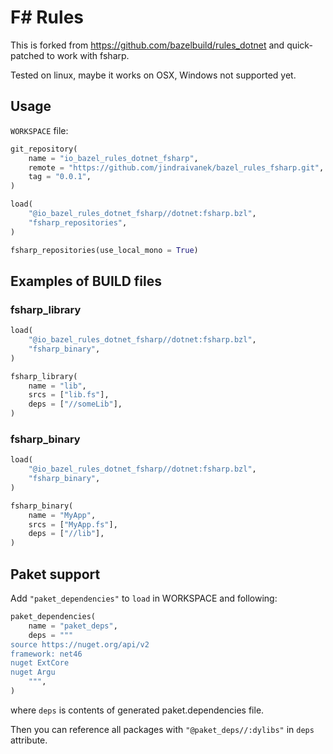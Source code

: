 # F# Rules

This is forked from https://github.com/bazelbuild/rules_dotnet and quick-patched to work with fsharp.

Tested on linux, maybe it works on OSX, Windows not supported yet.

## Usage

`WORKSPACE` file:

```python
git_repository(
    name = "io_bazel_rules_dotnet_fsharp",
    remote = "https://github.com/jindraivanek/bazel_rules_fsharp.git",
    tag = "0.0.1",
)

load(
    "@io_bazel_rules_dotnet_fsharp//dotnet:fsharp.bzl",
    "fsharp_repositories",
)

fsharp_repositories(use_local_mono = True)
```

## Examples of BUILD files

### fsharp_library

```python
load(
    "@io_bazel_rules_dotnet_fsharp//dotnet:fsharp.bzl",
    "fsharp_binary",
)

fsharp_library(
    name = "lib",
    srcs = ["lib.fs"],
    deps = ["//someLib"],
)
```

### fsharp_binary

```python
load(
    "@io_bazel_rules_dotnet_fsharp//dotnet:fsharp.bzl",
    "fsharp_binary",
)

fsharp_binary(
    name = "MyApp",
    srcs = ["MyApp.fs"],
    deps = ["//lib"],
)
```

## Paket support
Add `"paket_dependencies"` to `load` in WORKSPACE and following:

```python
paket_dependencies(
    name = "paket_deps",
    deps = """
source https://nuget.org/api/v2
framework: net46
nuget ExtCore
nuget Argu
    """,
)
```

where `deps` is contents of generated paket.dependencies file.

Then you can reference all packages with `"@paket_deps//:dylibs"` in `deps` attribute.